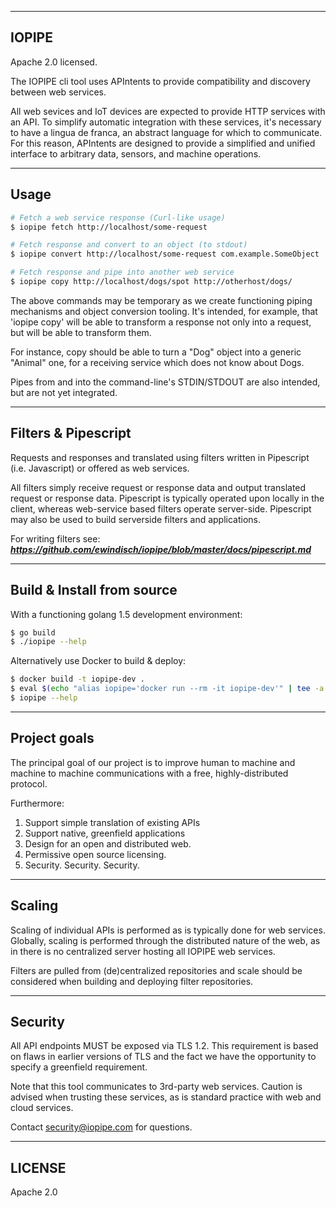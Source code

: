 ---------------------------------------
IOPIPE
---------------------------------------
Apache 2.0 licensed.

The IOPIPE cli tool uses APIntents to provide compatibility
and discovery between web services.

All web sevices and IoT devices are expected to provide
HTTP services with an API. To simplify automatic integration
with these services, it's necessary to have a lingua de franca,
an abstract language for which to communicate. For this reason,
APIntents are designed to provide a simplified and unified interface
to arbitrary data, sensors, and machine operations.


---------------------------------------
Usage
---------------------------------------

```sh
# Fetch a web service response (Curl-like usage)
$ iopipe fetch http://localhost/some-request

# Fetch response and convert to an object (to stdout)
$ iopipe convert http://localhost/some-request com.example.SomeObject

# Fetch response and pipe into another web service
$ iopipe copy http://localhost/dogs/spot http://otherhost/dogs/
```

The above commands may be temporary as we create functioning
piping mechanisms and object conversion tooling. It's intended,
for example, that 'iopipe copy' will be able to transform a
response not only into a request, but will be able to transform them.

For instance, copy should be able to turn a "Dog" object into a
generic "Animal" one, for a receiving service which does not
know about Dogs.

Pipes from and into the command-line's STDIN/STDOUT are
also intended, but are not yet integrated.


---------------------------------------
Filters & Pipescript
---------------------------------------

Requests and responses and translated using filters written in
Pipescript (i.e. Javascript) or offered as web services.

All filters simply receive request or response data and output
translated request or response data. Pipescript is typically operated
upon locally in the client, whereas web-service based filters operate
server-side. Pipescript may also be used to build serverside filters
and applications.

For writing filters see:
***https://github.com/ewindisch/iopipe/blob/master/docs/pipescript.md***

---------------------------------------
Build & Install from source
---------------------------------------

With a functioning golang 1.5 development environment:

```bash
$ go build
$ ./iopipe --help
```

Alternatively use Docker to build & deploy:

```bash
$ docker build -t iopipe-dev .
$ eval $(echo "alias iopipe='docker run --rm -it iopipe-dev'" | tee -a ~/.bashrc)
$ iopipe --help
```

---------------------------------------
Project goals
---------------------------------------

The principal goal of our project is to improve
human to machine and machine to machine communications
with a free, highly-distributed protocol.

Furthermore:

1. Support simple translation of existing APIs
2. Support native, greenfield applications
3. Design for an open and distributed web.
4. Permissive open source licensing.
5. Security. Security. Security.

---------------------------------------
Scaling
---------------------------------------

Scaling of individual APIs is performed as is
typically done for web services. Globally, scaling is
performed through the distributed nature of the web,
as in there is no centralized server hosting all
IOPIPE web services.

Filters are pulled from (de)centralized repositories
and scale should be considered when building and
deploying filter repositories.

---------------------------------------
Security
---------------------------------------

All API endpoints MUST be exposed via TLS 1.2.
This requirement is based on flaws in earlier versions
of TLS and the fact we have the opportunity to specify
a greenfield requirement.

Note that this tool communicates to 3rd-party
web services. Caution is advised when trusting
these services, as is standard practice with
web and cloud services.

Contact security@iopipe.com for questions.

---------------------------------------
LICENSE
---------------------------------------

Apache 2.0
